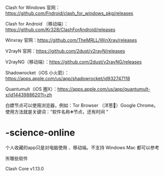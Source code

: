 Clash for Windows 官网：https://github.com/Fndroid/clash_for_windows_pkg/releases

Clash for Android （移动端）：https://github.com/Kr328/ClashForAndroid/releases

Winxray 官网：https://github.com/TheMRLL/WinXray/releases

V2rayN 官网：https://github.com/2dust/v2rayN/releases

V2rayNG（移动端）：https://github.com/2dust/v2rayNG/releases

Shadowrocket（iOS 小火箭）：https://apps.apple.com/us/app/shadowrocket/id932747118

Quantumult（iOS 圈X）：https://apps.apple.com/us/app/quantumult-x/id1443988620?l=zh

白嫖节点可以使用浏览器，例如：Tor Browser （洋葱🧅）Google Chrome。                                
使用方法就是关键词：“软件名称➕节点，还有时间 ”
# -science-online
个人收藏的app只是对电脑使用 、移动端。不支持 Windows Mac 都可以参考 

  🈶️哪些软件
  
Clash Core v1.13.0

